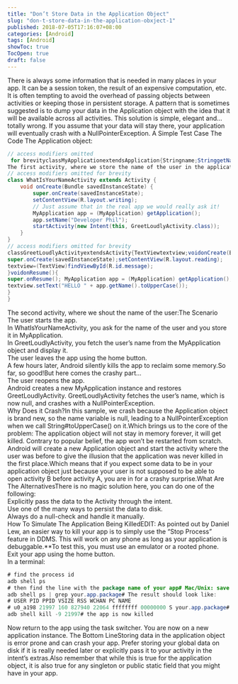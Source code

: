 ```yaml
---
title: "Don’t Store Data in the Application Object"
slug: "don-t-store-data-in-the-application-obxject-1"
published: 2018-07-05T17:16:07+08:00
categories: [Android]
tags: [Android]
showToc: true
TocOpen: true
draft: false
---
```

There is always some information that is needed in many places in your app. It can be a session token, the result of an expensive computation, etc. It is often tempting to avoid the overhead of passing objects between activities or keeping those in persistent storage.
A pattern that is sometimes suggested is to dump your data in the Application object with the idea that it will be available across all activities. This solution is simple, elegant and… totally wrong.
If you assume that your data will stay there, your application will eventually crash with a NullPointerException.
A Simple Test Case
The Code
The Application object:
```java
// access modifiers omitted
 for brevityclassMyApplicationextendsApplication{Stringname;StringgetName(){returnname;}voidsetName(Stringname){this.name=name;}}
The first activity, where we store the name of the user in the application object:
// access modifiers omitted for brevity
class WhatIsYourNameActivity extends Activity {
    void onCreate(Bundle savedInstanceState) {
        super.onCreate(savedInstanceState);
        setContentView(R.layout.writing);
        // Just assume that in the real app we would really ask it!
        MyApplication app = (MyApplication) getApplication();
        app.setName("Developer Phil");
        startActivity(new Intent(this, GreetLoudlyActivity.class));
    }
}
// access modifiers omitted for brevity
classGreetLoudlyActivityextendsActivity{TextViewtextview;voidonCreate(BundlesavedInstanceState){
super.onCreate(savedInstanceState);setContentView(R.layout.reading);
textview=(TextView)findViewById(R.id.message);
}voidonResume(){
super.onResume(); MyApplication app = (MyApplication) getApplication();
textview.setText("HELLO " + app.getName().toUpperCase());
}
}
```
The second activity, where we shout the name of the user:The Scenario  
The user starts the app.  
In WhatIsYourNameActivity, you ask for the name of the user and you store it in MyApplication.  
In GreetLoudlyActivity, you fetch the user’s name from the MyApplication object and display it.  
The user leaves the app using the home button.  
A few hours later, Android silently kills the app to reclaim some memory.So far, so good!But here comes the crashy part…  
The user reopens the app.  
Android creates a new MyApplication instance and restores GreetLoudlyActivity.
GreetLoudlyActivity fetches the user’s name, which is now null, and crashes with a NullPointerException.  
Why Does it Crash?In this sample, we crash because the Application object is brand new, so the name variable is null, leading to a NullPointerException when we call String#toUpperCase() on it.Which brings us to the core of the problem: The application object will not stay in memory forever, it will get killed. Contrary to popular belief, the app won’t be restarted from scratch. Android will create a new Application object and start the activity where the user was before to give the illusion that the application was never killed in the first place.Which means that if you expect some data to be in your application object just because your user is not supposed to be able to open activity B before activity A, you are in for a crashy surprise.What Are The AlternativesThere is no magic solution here, you can do one of the following:  
Explicitly pass the data to the Activity through the intent.  
Use one of the many ways to persist the data to disk.  
Always do a null-check and handle it manually.  
How To Simulate The Application Being KilledEDIT: As pointed out by Daniel Lew, an easier way to kill your app is to simply use the “Stop Process” feature in DDMS. This will work on any phone as long as your application is debuggable.**To test this, you must use an emulator or a rooted phone.  
Exit your app using the home button.    
In a terminal:  
```java 
# find the process id  
adb shell ps  
# then find the line with the package name of your app# Mac/Unix: save some time by using grep:
adb shell ps | grep your.app.package# The result should look like:
# USER PID PPID VSIZE RSS WCHAN PC NAME
# u0_a198 21997 160 827940 22064 ffffffff 00000000 S your.app.package# Kill the app by PID
adb shell kill -9 21997# the app is now killed
```
Now return to the app using the task switcher.
You are now on a new application instance.
The Bottom LineStoring data in the application object is error prone and can crash your app. Prefer storing your global data on disk if it is really needed later or explicitly pass it to your activity in the intent’s extras.Also remember that while this is true for the application object, it is also true for any singleton or public static field that you might have in your app.